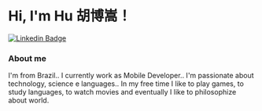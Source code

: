 # Hi, I'm Hu 胡博嵩！

[![Linkedin Badge](https://img.shields.io/badge/-LinkedIn-blue?style=flat-square&logo=Linkedin&logoColor=white&link=https://www.linkedin.com/in/machczew/)](https://www.linkedin.com/in/machczew/)

### About me
I'm from Brazil.. I currently work as Mobile Developer.. I'm passionate about technology, science e languages..
In my free time I like to play games, to study languages, to watch movies and eventually I like to philosophize about world.
